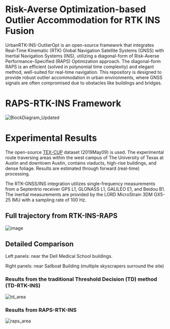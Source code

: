 # Risk-Averse Optimization-based Outlier Accommodation for RTK INS Fusion
UrbanRTK-INS-OutlierOpt is an open-source framework that integrates Real-Time Kinematic (RTK) 
Global Navigation Satellite Systems (GNSS) with Inertial Navigation Systems (INS), 
utilizing a diagonal-form of Risk-Averse Performance-Specified (RAPS) Optimization approach.
The diagonal-form RAPS is an efficient (solved in polynomial time complexity) and elegant method, well-suited for real-time navigation.
This repository is designed to provide robust outlier accommodation in urban environments,
where GNSS signals are often compromised due to obstacles like buildings and bridges.

# RAPS-RTK-INS Framework
![BlockDiagram_Updated](https://github.com/Azurehappen/UrbanRTK-INS-OutlierOpt/assets/45580484/3fbf5612-53aa-4845-ba98-f3f8237f764f)

# Experimental Results
The open-source [TEX-CUP](https://radionavlab.ae.utexas.edu/texcup-desc/) dataset (2019May09) is used.  The experimental route traversing areas within the west campus of The University of Texas at Austin and downtown Austin, contains viaducts, high-rise buildings, and dense foliage. Results are estimated through forward (real-time) processing.

The RTK-GNSS/INS integration utilizes single-frequency measurements from a Septentrio receiver GPS L1, GLONASS L1, GALILEO E1, and Beidou B1.  The inertial measurements are provided by the LORD MicroStrain 3DM GX5-25 IMU with a sampling rate of 100 Hz.

## Full trajectory from RTK-INS-RAPS
![image](https://github.com/Azurehappen/UrbanRTK-INS-OutlierOpt/assets/45580484/2dfd3020-187d-4b78-928b-36fad6dad2c1)

## Detailed Comparison

Left panels: near the Dell Medical School buildings.

Right panels: near Sailboat Building (multiple skyscrapers surround the site)

### Results from the traditional Threshold Decision (TD) method (TD-RTK-INS)
![td_area](https://github.com/Azurehappen/UrbanRTK-INS-OutlierOpt/assets/45580484/7cb2d67f-8353-44cf-a4d1-294541f425fc)

### Results from RAPS-RTK-INS
![raps_area](https://github.com/Azurehappen/UrbanRTK-INS-OutlierOpt/assets/45580484/40a5d462-f4a1-412f-9e7b-7319615f263b)
